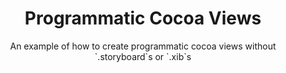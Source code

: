 <h1 align="center">Programmatic Cocoa Views</h1>
<p align="center">An example of how to create programmatic cocoa views without `.storyboard`s or `.xib`s</p>
